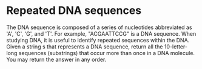 # Repeated DNA sequences
The DNA sequence is composed of a series of nucleotides abbreviated as 'A', 'C', 'G', and 'T'.
    For example, "ACGAATTCCG" is a DNA sequence.
When studying DNA, it is useful to identify repeated sequences within the DNA.
Given a string s that represents a DNA sequence, return all the 10-letter-long sequences (substrings) that occur more than once in a DNA molecule. You may return the answer in any order.